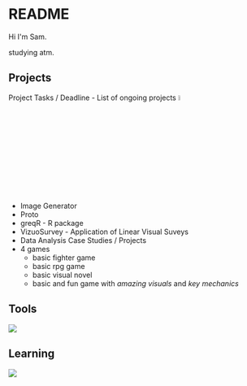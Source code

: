 # README

Hi I'm Sam. 

studying atm.



## Projects 
Project Tasks / Deadline - List of ongoing projects <img src="https://media.tenor.com/uUNcnHwYJQEAAAAj/running-pikachu-transparent-snivee.gif" height="5%" width="5%"/>

- Image Generator 
- Proto
- greqR - R package
- VizuoSurvey - Application of Linear Visual Suveys
- Data Analysis Case Studies / Projects
- 4 games
    - basic fighter game
    - basic rpg game
    - basic visual novel
    - basic and fun game with *amazing visuals* and *key mechanics*


## Tools 
<p align="left">
  <img src="https://skillicons.dev/icons?i=python,r,godot,git,github,linux,neovim,md,latex,docker,arch,julia,lua&perline=5" />
</p>


## Learning 
<p align="left">
  <img src="https://skillicons.dev/icons?i=c,cpp,cs,unity,ruby,ghidra&perline=5" />
</p>
